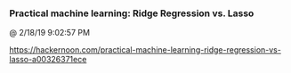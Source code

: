 ﻿

### Practical machine learning: Ridge Regression vs. Lasso
@ 2/18/19 9:02:57 PM

https://hackernoon.com/practical-machine-learning-ridge-regression-vs-lasso-a00326371ece

